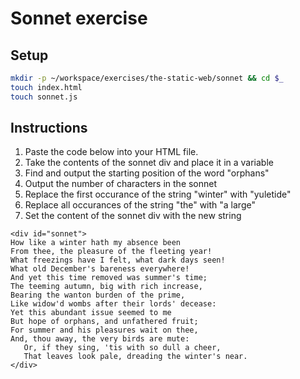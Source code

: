 # Sonnet exercise

## Setup

```bash
mkdir -p ~/workspace/exercises/the-static-web/sonnet && cd $_
touch index.html
touch sonnet.js
```

## Instructions

1. Paste the code below into your HTML file.
1. Take the contents of the sonnet div and place it in a variable
1. Find and output the starting position of the word "orphans"
1. Output the number of characters in the sonnet
1. Replace the first occurance of the string "winter" with "yuletide"
1. Replace all occurances of the string "the" with "a large"
1. Set the content of the sonnet div with the new string

```
<div id="sonnet">
How like a winter hath my absence been
From thee, the pleasure of the fleeting year!
What freezings have I felt, what dark days seen!
What old December's bareness everywhere! 
And yet this time removed was summer's time;
The teeming autumn, big with rich increase,
Bearing the wanton burden of the prime,
Like widow'd wombs after their lords' decease:
Yet this abundant issue seemed to me
But hope of orphans, and unfathered fruit;
For summer and his pleasures wait on thee,
And, thou away, the very birds are mute:
   Or, if they sing, 'tis with so dull a cheer,
   That leaves look pale, dreading the winter's near.
</div>
```


